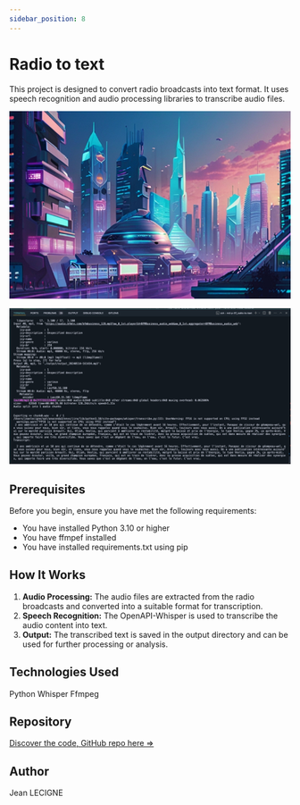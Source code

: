 ```yaml
---
sidebar_position: 8
---
```

# Radio to text

This project is designed to convert radio broadcasts into text format. It uses speech recognition and audio processing libraries to transcribe audio files.

![radio_to_txt_city_img](../../static/img/project_img/radio_to_text.jpg)


![radio_to_text_terminal_img](../../static/img/project_img/radio_to_text.png)

## Prerequisites

Before you begin, ensure you have met the following requirements:

* You have installed Python 3.10 or higher
* You have ffmpef installed
* You have installed requirements.txt using pip

## How It Works

1. **Audio Processing:** The audio files are extracted from the radio broadcasts and converted into a suitable format for transcription.
2. **Speech Recognition:** The OpenAPI-Whisper is used to transcribe the audio content into text.
3. **Output:** The transcribed text is saved in the output directory and can be used for further processing or analysis.

## Technologies Used
Python Whisper Ffmpeg

## Repository

[Discover the code, GitHub repo here =>](https://github.com/Phenixjj/Maydays/tree/master/md-p-07_radio-to-text)

## Author
Jean LECIGNE
